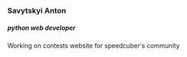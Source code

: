 ### Savytskyi Anton
##### python web developer
Working on contests website for speedcuber's community 

<!-- ![GitHub Stats](https://github-readme-stats-git-masterrstaa-rickstaa.vercel.app/api?username=HomaDev&show_icons=true&theme=dark&border_radius=15) --!>
